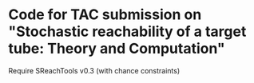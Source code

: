 # Code for TAC submission on "Stochastic reachability of a target tube: Theory and Computation"

Require SReachTools v0.3 (with chance constraints)
